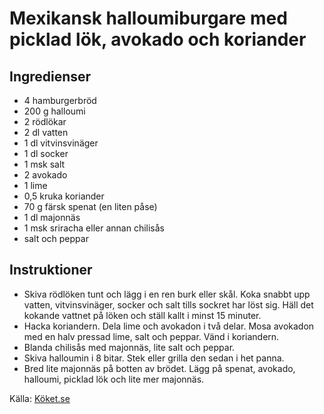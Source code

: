 # Mexikansk halloumiburgare med picklad lök, avokado och koriander

## Ingredienser

* 4 hamburgerbröd
* 200 g halloumi
* 2 rödlökar
* 2 dl vatten
* 1 dl vitvinsvinäger
* 1 dl socker
* 1 msk salt
* 2 avokado
* 1 lime
* 0,5 kruka koriander
* 70 g färsk spenat (en liten påse)
* 1 dl majonnäs
* 1 msk sriracha eller annan chilisås
* salt och peppar

## Instruktioner

* Skiva rödlöken tunt och lägg i en ren burk eller skål. Koka snabbt upp vatten, vitvinsvinäger, socker och salt tills sockret har löst sig. Häll det kokande vattnet på löken och ställ kallt i minst 15 minuter.
* Hacka koriandern. Dela lime och avokadon i två delar. Mosa avokadon med en halv pressad lime, salt och peppar. Vänd i koriandern.
* Blanda chilisås med majonnäs, lite salt och peppar.
* Skiva halloumin i 8 bitar. Stek eller grilla den sedan i het panna.
* Bred lite majonnäs på botten av brödet. Lägg på spenat, avokado, halloumi, picklad lök och lite mer majonnäs.

Källa: [Köket.se](https://www.koket.se/mexikansk-halloumiburgare-med-picklad-lok-avokado-och-koriander)